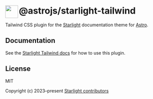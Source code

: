 # <img src="https://github.com/withastro/starlight/assets/357379/494fcd83-42aa-4891-87e0-87402fa0b6f3" alt="" align="left" width="40" height="40"> @astrojs/starlight-tailwind

Tailwind CSS plugin for the [Starlight][starlight] documentation theme for [Astro][astro].

## Documentation

See the [Starlight Tailwind docs][docs] for how to use this plugin.

## License

MIT

Copyright (c) 2023–present [Starlight contributors][contributors]

[starlight]: https://starlight.astro.build/
[astro]: https://astro.build/
[docs]: https://starlight.astro.build/guides/css-and-tailwind/#tailwind-css
[contributors]: https://github.com/withastro/starlight/graphs/contributors
